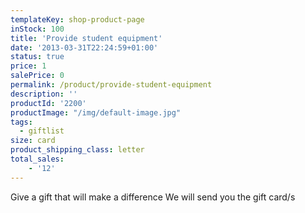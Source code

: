 ```yaml
---
templateKey: shop-product-page
inStock: 100
title: 'Provide student equipment'
date: '2013-03-31T22:24:59+01:00'
status: true
price: 1
salePrice: 0
permalink: /product/provide-student-equipment
description: ''
productId: '2200'
productImage: "/img/default-image.jpg"
tags:
  - giftlist
size: card
product_shipping_class: letter
total_sales:
    - '12'
---
```

Give a gift that will make a difference We will send you the gift card/s